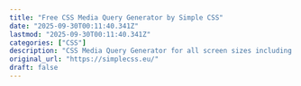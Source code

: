 ```yaml
---
title: "Free CSS Media Query Generator by Simple CSS"
date: "2025-09-30T00:11:40.341Z"
lastmod: "2025-09-30T00:11:40.341Z"
categories: ["CSS"]
description: "CSS Media Query Generator for all screen sizes including laptop, tablet and mobile devices."
original_url: "https://simplecss.eu/"
draft: false
---
```

